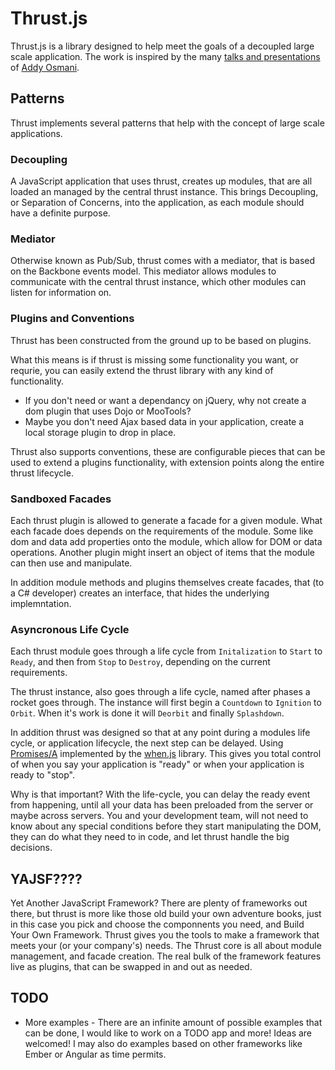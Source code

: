 # Thrust.js

Thrust.js is a library designed to help meet the goals of a decoupled large scale application.  The work is inspired by the many [talks and presentations](https://speakerdeck.com/u/addyosmani/p/building-decoupled-large-scale-applications-using-javascript-and-jquery) of [Addy Osmani](http://addyosmani.com).

## Patterns
Thrust implements several patterns that help with the concept of large scale applications.

### Decoupling
A JavaScript application that uses thrust, creates up modules, that are all loaded an managed by the central thrust instance.  This brings Decoupling, or Separation of Concerns, into the application, as each module should have a definite purpose.

### Mediator
Otherwise known as Pub/Sub, thrust comes with a mediator, that is based on the Backbone events model.  This mediator allows modules to communicate with the central thrust instance, which other modules can listen for information on.

### Plugins and Conventions
Thrust has been constructed from the ground up to be based on plugins.

What this means is if thrust is missing some functionality you want, or requrie, you can easily extend the thrust library with any kind of functionality.

* If you don't need or want a dependancy on jQuery, why not create a dom plugin that uses Dojo or MooTools?
* Maybe you don't need Ajax based data in your application, create a local storage plugin to drop in place.

Thrust also supports conventions, these are configurable pieces that can be used to extend a plugins functionality, with extension points along the entire thrust lifecycle.

### Sandboxed Facades
Each thrust plugin is allowed to generate a facade for a given module.  What each facade does depends on the requirements of the module.  Some like dom and data add properties onto the module, which allow for DOM or data operations. Another plugin might insert an object of items that the module can then use and manipulate.

In addition module methods and plugins themselves create facades, that (to a C# developer) creates an interface, that hides the underlying implemntation.

### Asyncronous Life Cycle
Each thrust module goes through a life cycle from `Initalization` to `Start` to `Ready`, and then from `Stop` to `Destroy`, depending on the current requirements.

The thrust instance, also goes through a life cycle, named after phases a rocket goes through.  The instance will first begin a `Countdown` to `Ignition` to `Orbit`. When it's work is done it will `Deorbit` and finally `Splashdown`.

In addition thrust was designed so that at any point during a modules life cycle, or application lifecycle, the next step can be delayed. Using [Promises/A](http://wiki.commonjs.org/wiki/Promises/A) implemented by the [when.js](https://github.com/cujojs/when) library.  This gives you total control of when you say your application is "ready" or when your application is ready to "stop".

Why is that important?  With the life-cycle, you can delay the ready event from happening, until all your data has been preloaded from the server or maybe across servers. You and your development team, will not need to know about any special conditions before they start manipulating the DOM, they can do what they need to in code, and let thrust handle the big decisions.

## YAJSF????
Yet Another JavaScript Framework? There are plenty of frameworks out there, but thrust is more like those old build your own adventure books, just in this case you pick and choose the componnents you need, and Build Your Own Framework.  Thrust gives you the tools to make a framework that meets your (or your company's) needs.  The Thrust core is all about module management, and facade creation.  The real bulk of the framework features live as plugins, that can be swapped in and out as needed.

## TODO
* More examples - There are an infinite amount of possible examples that can be done, I would like to work on a TODO app and more! Ideas are welcomed!  I may also do examples based on other frameworks like Ember or Angular as time permits.
